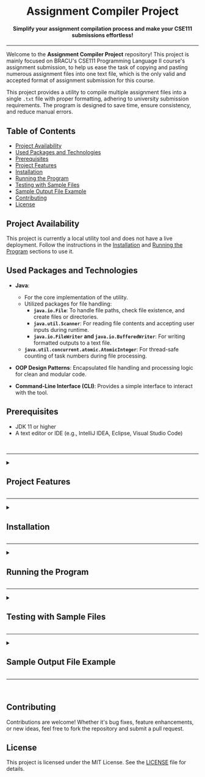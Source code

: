 <h1 align=center>Assignment Compiler Project</h1>
<h4 align=center>Simplify your assignment compilation process and make your CSE111 submissions effortless!</h4>

---

<break></break>

Welcome to the **Assignment Compiler Project** repository! This project is mainly focused on BRACU's CSE111 Programming Language II course's assignment submission, to help us ease the task of copying and pasting numerous assignment files into one text file, which is the only valid and accepted format of assignment submission for this course.

This project provides a utility to compile multiple assignment files into a single `.txt` file with proper formatting, adhering to university submission requirements. The program is designed to save time, ensure consistency, and reduce manual errors.

## Table of Contents

- [Project Availability](#project-availability)
- [Used Packages and Technologies](#used-packages-and-technologies)
- [Prerequisites](#prerequisites)
- [Project Features](#project-features)
- [Installation](#installation)
- [Running the Program](#running-the-program)
- [Testing with Sample Files](#testing-with-sample-files)
- [Sample Output File Example](#sample-output-file-example)
- [Contributing](#contributing)
- [License](#license)

## Project Availability

This project is currently a local utility tool and does not have a live deployment. Follow the instructions in the [Installation](#installation) and [Running the Program](#running-the-program) sections to use it.

## Used Packages and Technologies

- **Java**:

  - For the core implementation of the utility.
  - Utilized packages for file handling:
    - **`java.io.File`**: To handle file paths, check file existence, and create files or directories.
    - **`java.util.Scanner`**: For reading file contents and accepting user inputs during runtime.
    - **`java.io.FileWriter` and `java.io.BufferedWriter`**: For writing formatted outputs to a text file.
  - **`java.util.concurrent.atomic.AtomicInteger`**: For thread-safe counting of task numbers during file processing.

- **OOP Design Patterns**: Encapsulated file handling and processing logic for clean and modular code.

- **Command-Line Interface (CLI)**: Provides a simple interface to interact with the tool.

## Prerequisites

- JDK 11 or higher
- A text editor or IDE (e.g., IntelliJ IDEA, Eclipse, Visual Studio Code)

<br>

---

<details>
<summary><h2 id="project-features">Project Features</h2></summary>

- **_File Compilation:_** Combines multiple assignment files into a single `.txt` file with proper formatting. Each task is separated by comments like `// TASK 1`, `// TASK 2`.

- **_Input Flexibility:_** The program allows you to specify which files to include in the compiled document.

- **_Automated Naming Convention:_** Automatically names the output file using a standard format (`Assignment XX_Your-ID_Your-Name.txt`).

- **_File Type Support:_** Supports multiple file extensions, including Java, Python, C, C++, HTML, CSS, JavaScript, TypeScript, and others. You can modify the supported file extensions directly in the code. The current supported extensions are:

  - js
  - ts
  - html
  - css
  - xml
  - txt
  - java
  - py
  - cpp
  - c
  - cs

- **_Subdirectory Handling:_** The program can process files in subdirectories, making it easier to handle projects with complex folder structures. However, it is **highly recommended** to keep all files in the main directory of the provided path, as issues might occur if files are spread across multiple subdirectories.

- **_Automated Task Sequence Detection:_** Automatically detects numbered task sequences (e.g., `Task 1`, `Task 2` or `task1`, `task2` or `Task-01`, `Task-02` etc.) from file names. If the sequence is not in order, you can manually input or reorder the tasks in the correct sequence.

- **_Manual Task Sequence Detection:_** If the program fails to detect a proper sequence or if your files are not named consistently, you’ll be prompted to manually provide the correct sequence for each file. This ensures that the tasks are ordered correctly before generating the final output.

- **_Combining Multiple Files as One Task:_** The program also allows you to combine multiple files into a single task in the generated output. If you have related files that should be considered part of the same task, you can group them together, and they will be treated as one task in the final document.

- **_Error Handling:_** Validates input files to ensure they exist and are formatted correctly.

- **_Empty Directory Detection:_** The program can detect and reject empty directories if provided, ensuring only valid directories containing files are processed.

- **_Handling Files with the Same Name:_** If a file with the same name already exists in the directory, the program provides 3 options to the user:

  - **Overwrite:** Replace the existing file with the new one.
  - **Create New Version:** Generate a new version of the file with a suffix like `(1)`, `(2)`, etc., appended to its name.
  - **Skip:** Skip the current file writing operation entirely.

- **_Tailored for BRAC University:_** Specifically designed to assist students in BRAC University's **CSE111 - Programming Language II** course. The utility simplifies the task of combining multiple assignment files into the `.txt` format, which is the only valid and accepted format for assignment submissions in this course.

- **_Future GUI Support:_** Plans for a graphical user interface to simplify the process further.
</details>

---

<details>
  <summary><h2 id="installation">Installation</h2></summary>

1. **Clone the repository:**

   ```sh
   git clone https://github.com/Tanzeebul-Tamim/Assignment-Compiler.git
   cd Assignment-Compiler
   ```

2. **Create a `bin` directory to store compiled `.class` files:**

   ```sh
   mkdir bin
   ```

3. **Compile the Java source files:**
   ```sh
   javac -d bin src/Main.java src/utilities/*.java
   ```
   </details>

---

<details>
  <summary><h2 id="running-the-program">Running the Program</h2></summary>

1.  **Navigate to the `bin` directory:**

    ```sh
    cd bin
    ```

2.  **Run the program:**

    ```sh
    java Main
    ```

3.  **Follow the prompts:**

    When you run the program, you’ll be guided through several input steps. Here's what to expect:

    - **Enter the Assignment Number:**  
      You’ll be asked to input the assignment number, such as `3` for Assignment 03. The program supports assignment numbers ranging from `1` to `15`. Make sure to input a valid number within this range.

    - **Enter Your ID:**  
      You’ll then be prompted to enter your 8-digit student ID (e.g., `24100000`). The program verifies the ID to ensure a valid ID is provided.

    - **Enter Your Name:**  
      You’ll be then asked to input your name. The program automatically corrects improper naming conventions. For example, if you enter something like `tANzEEBuL       tAMiM    `, it will be converted to the proper format: `Tanzeebul Tamim`.

    - **Enter the File Extension:**  
      The program requires you to specify the desired file extension (e.g., `java`, `py`, `cpp`) to filter out unsupported or irrelevant files. It validates your input to ensure it matches one of the supported extensions and rejects any invalid or unsupported file types.

    - **Enter the Path to Your Assignment Folder:**  
       The program requires the folder path where your assignment files are stored. You can copy the file path directly from your file explorer:

      <h4>Windows:</h4>
      <img align=center src="./public/windows-copy-path.jpg" alt="Windows Screenshot" width="500px">

      - Right-click the folder containing your assignment files in your file explorer.
      - Select **"Copy as path"** to copy the full folder path.
      - (e.g., `C:\Users\Tamim\Documents\Assignments\OOP_Tasks`)

      <h4>macOS:</h4>
      <img align=center src="./public/macos-copy-path.jpg" alt="macOS Screenshot" width="500px">

      - Right-click the folder containing your assignment files in Finder.
      - Select **"Copy 'FolderName' as Pathname"** to copy the path directly.
      - (e.g., `/Users/tamim/Documents/Assignments/OOP_Tasks`)

      <h4>Linux:</h4>
      <img align=center src="./public/linux-copy-path.jpg" alt="Linux Screenshot" width="500px">

      - Right-click the folder containing your assignment files in your file manager (e.g., KDE Dolphin).
      - Select **"Copy Location"** to copy the full folder path.
      - (e.g., `/home/tamim/Documents/Assignments/OOP_Tasks`)

      After copying the path, paste it directly into the program's terminal/console.

    - **Sequencing Options:**  
      At the start, you’ll be asked if you want to sequence or reorder your files:

      - **If you choose "Yes"**: The program will detect any existing sequence:

        - If all files are sequentially named (e.g., `Task 1`, `Task 2` or `task1`, `task2` or `Task-01`, `Task-02`), it will use this order.
        - If no sequence is found, you’ll be prompted to manually assign a sequence number to each file.
        - If some files have sequence numbers and others don’t, you’ll decide whether to resequence all files or only the ones without a sequence.

      - **If you choose "No"**: The program will generate the output using the file sequence as found in the file explorer.

      - **Combining Multiple Files as One Task**: If you have related files that should be treated as part of the same task, the program allows you to group them together, and they will be counted as a single task in the final output file.

    - **Important Considerations for File Organization:**  
      Before using the Assignment Compiler, ensure your files are properly organized for smooth processing. Here’s what to keep in mind:

      1. **Dedicated Folder for Assignment Files:**  
         Place all assignment-related files in a single folder. Avoid including unrelated files (e.g., images, documents) to prevent unnecessary errors.

      2. **Verify File Relevance:**  
         Double-check that all the files in the folder are part of your assignment. This reduces the risk of mistakenly including irrelevant or incomplete files in the output.

      3. **File Naming Conventions:**  
         For best results, use a consistent naming pattern like:

         - `Task-01`, `Task-02`, or
         - `task1`, `task2`, or
         - `Task_01`, `Task_02`.

         This naming convention allows the program to automatically detect the correct order of tasks.

      4. **Manual Sequencing (If Needed):**  
         If your files are not named sequentially or don’t follow a consistent pattern, the program will prompt you to manually arrange the task order. This ensures that your final output file is properly structured, sequenced, and adheres to the assignment submission requirements.

         > **Note:** In the OOP tasks assigned by BRAC university, class names often don’t follow any naming sequence. Instead, they use random names that are relevant to the task (e.g., `Circle`, `Employee`, `BankAccount`). This makes manual sequencing especially important to ensure that the tasks are arranged correctly before generating the output file.

Following these steps will ensure a smooth file compilation process.

</details>

---

<details>
  <summary><h2 id="testing-with-sample-files">Testing with Sample Files</h2></summary>

To help you test the program, a [**`Sample Folder`**](./sample) is included in the root directory.

**Sample Folder Contents:**

- Sample files with supported extensions and various naming formats (e.g., [**`Task1.java`**](./sample/Task1.java), [**`task_03.java`**](./sample/task_03.java), [**`task__7.java`**](./sample/task__7.java)) to showcase the program's ability to detect sequences in different naming formats.
- Files without any numeric sequence to demonstrate how the program prompts for manual sequencing (e.g., [**`NonSequenced.java`**](./sample/NonSequenced.java), [**`Unsequenced.java`**](./sample/Unsequenced.java)).
- Files with unsupported extensions (e.g., [**`Unsupported.py`**](./sample/Unsupported.py), [**`Unsupported.ts`**](./sample/Unsupported.ts), [**`Unsupported.txt`**](./sample/Unsupported.txt)), [**`Unsupported.ipynb`**](./sample/Unsupported.ipynb)).
  > **Note:** Some files have supported extensions but are demonstrated as unsupported in the `Sample Folder` to illustrate that the `Sample Folder` is specifically designed for testing _**Java Files**_ as the desired file type.
- Two generated output files:
  - [**`Assignment 05_24100000_Joe Brooks.txt`**](./sample/Assignment%2005_24100000_Joe%20Brooks.txt)
  - [**`Assignment 05_24100000_Joe Brooks(1).txt`**](<./sample/Assignment%2005_24100000_Joe%20Brooks(1).txt>)  
    These files demonstrate how the program generates output files with proper naming formats and how it handles cases where files with the same name already exist.

**How to Use the Sample Folder:**

1. Navigate to the [**Sample Folder**](./sample) folder in the root directory.
2. Copy the path to the **Sample Folder** folder and paste it when prompted during program execution.
3. Test the program's functionality with the pre-included sample files to familiarize yourself with its features.

Feel free to modify or add your own files to the **Sample Folder** to test with your own files.

</details>

---

<details>
  <summary><h2 id="sample-output-file-example">Sample Output File Example</h2></summary>

Here is a sample output generated by the program:

### File Name:

Assignment 05_24100000_Joe Brooks.txt

### File Content:

```
// TASK 1

public class Task1 {
    public static void main(String[] args) {
        // This file demonstrates a simple sequential task (Task1)
        // It helps test how the program handles files with standard naming formats (e.g., Task1, Task2)
        System.out.println("I am Task1");
    }
}


// TASK 2

public class TASK___2 {
    public static void main(String[] args) {
        // This file demonstrates a non-standard naming convention (TASK___2)
        // It will help test how the program handles files with unusual sequence formats
        System.out.println("I am TASK___2");
    }
}


// TASK 3

public class task_03 {
    public static void main(String[] args) {
        // This file demonstrates a naming convention with underscores (task_03)
        // It helps test how the program detects sequences in files with this format
        System.out.println("I am task_03");
    }
}


// TASK 4

public class Task4 {
    public static void main(String[] args) {
        // This file demonstrates a simple sequential task (Task4)
        // It helps test how the program handles files with standard naming formats (e.g., Task1, Task2)
        System.out.println("I am Task4");
    }
}


// TASK 5

public class NonSequenced {
    public static void main(String[] args) {
        // This file doesn't follow a sequential naming convention
        // It is meant to test how the program handles files without a sequence
        System.out.println("I am NonSequenced");
    }
}
```

This sample demonstrates how tasks are numbered and formatted consistently, ensuring compliance with BRAC University's assignment submission requirements. The program handles task numbering, file naming, and proper organization for effortless submissions.

</details>

---

<br>

## Contributing

Contributions are welcome! Whether it's bug fixes, feature enhancements, or new ideas, feel free to fork the repository and submit a pull request.

## License

This project is licensed under the MIT License. See the [LICENSE](LICENSE) file for details.
